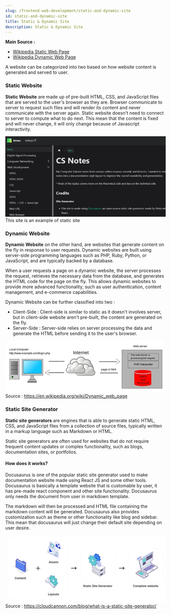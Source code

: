 ```yaml
---
slug: /frontend-web-development/static-and-dynamic-site
id: static-and-dynamic-site
title: Static & Dynamic Site
description: Static & Dynamic Site
---
```


**Main Source :**

- [Wikipedia Static Web Page](https://en.wikipedia.org/wiki/Static_web_page)
- [Wikipedia Dynamic Web Page](https://en.wikipedia.org/wiki/Dynamic_web_page)

A website can be categorized into two based on how website content is generated and served to user.

### Static Website

**Static Website** are made up of pre-built HTML, CSS, and JavaScript files that are served to the user's browser as they are. Browser communicate to server to request such files and will render its content and never communicate with the server again. Static website doesn't need to connect to server to compute what to do next. This mean that the content is fixed and will never change, it will only change because of Javascript interactivity.

![Shows a static website, which is this own website](./static-site.png)  
This site is an example of static site

### Dynamic Website

**Dynamic Website** on the other hand, are websites that generate content on the fly in response to user requests. Dynamic websites are built using server-side programming languages such as PHP, Ruby, Python, or JavaScript, and are typically backed by a database.

When a user requests a page on a dynamic website, the server processes the request, retrieves the necessary data from the database, and generates the HTML code for the page on the fly. This allows dynamic websites to provide more advanced functionality, such as user authentication, content management, and e-commerce capabilities.

Dynamic Website can be further classified into two :

- Client-Side : Client-side is similar to static as it doesn't involves server, but in client-side website aren't pre-built, the content are generated on the fly.
- Server-Side : Server-side relies on server processing the data and generate the HTML before sending it to the user's browser.

![Dynamic sites that process data from user and sends back HTML page](./dynamic-site.jpg)  
Source : https://en.wikipedia.org/wiki/Dynamic_web_page

### Static Site Generator

**Static site generators** are engines that is able to generate static HTML, CSS, and JavaScript files from a collection of source files, typically written in a markup language such as Markdown or HTML.

Static site generators are often used for websites that do not require frequent content updates or complex functionality, such as blogs, documentation sites, or portfolios.

#### How does it works?

Docusaurus is one of the popular static site generator used to make documentation website made using React JS and some other tools. Docusaurus is basically a template website that is customable by user, it has pre-made react component and other site functionality. Docusaurus only needs the document from user in markdown template.

The markdown will then be processed and HTML file containing the markdown content will be generated. Docusaurus also provides customization such as theme or other functionality like blog and sidebar. This mean that docusaurus will just change their default site depending on user desire.

![Static site generator that takes content, assets, and layout settings to produce a complete website](./static-generator.png)  
Source : https://cloudcannon.com/blog/what-is-a-static-site-generator/
